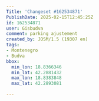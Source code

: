 ```yaml
---
Title: 'Changeset #162534871'
PublishDate: 2025-02-15T12:45:25Z
id: 162534871
user: Gisbudva
comment: parking ajustement
created_by: JOSM/1.5 (19307 en)
tags:
- Montenegro
- Budva
bbox:
  min_lon: 18.8366346
  min_lat: 42.2881432
  max_lon: 18.8383848
  max_lat: 42.2893081

---
```

